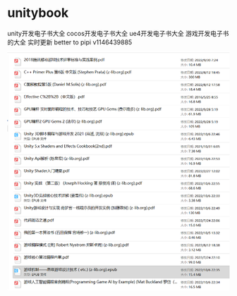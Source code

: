 # unitybook
unity开发电子书大全
cocos开发电子书大全
ue4开发电子书大全
游戏开发电子书的大全 实时更新 
better to pipi v1146439885

<p align="center" >
<img src="book.png" title="诛仙阵 logo" float=left>
</p>

